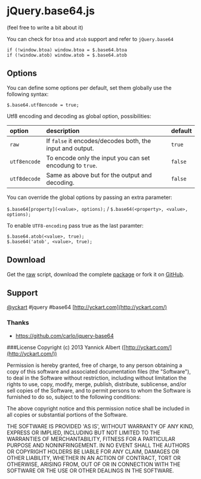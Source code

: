 # jQuery.base64.js
(feel free to write a bit about it)

You can check for `btoa` and `atob` support and refer to `jQuery.base64`

    if (!window.btoa) window.btoa = $.base64.btoa
    if (!window.atob) window.atob = $.base64.atob

## Options
You can define some options per default, set them globally use the following syntax:

`$.base64.utf8encode = true;`

Utf8 encoding and decoding as global option, possibilities:

| option | description | default |
|:--|:--|:--|
| `raw` |  If `false` it encodes/decodes both, the input and output. | `true` |
| `utf8encode` |  To encode only the input you can set encodung to `true`. | `false` |
| `utf8decode` | Same as above but for the output and decoding. | `false` |

You can override the global options by passing an extra parameter:

`$.base64[property](<value>, options);` / `$.base64(<property>, <value>, options);`

To enable `UTF8-encoding` pass true as the last paramter:

    $.base64.atob(<value>, true);
    $.base64('atob', <value>, true);

## Download
Get the [raw](https://raw.github.com/yckart/jquery.base64.js/master/jquery.base64.js) script, download the complete [package](https://github.com/yckart/jquery.base64.js/zipball/master) or fork it on [GitHub](https://github.com/yckart/jquery.base64.js/).

## Support

 [@yckart](http://twitter.com/yckart) #jquery #base64
 [http://yckart.com](http://yckart.com/)

### Thanks
- https://github.com/carlo/jquery-base64

###License
Copyright (c) 2013 Yannick Albert ([http://yckart.com/](http://yckart.com/))

Permission is hereby granted, free of charge, to any person obtaining a copy of this software and associated documentation files (the "Software"), to deal in the Software without restriction, including without limitation the rights to use, copy, modify, merge, publish, distribute, sublicense, and/or sell copies of the Software, and to permit persons to whom the Software is furnished to do so, subject to the following conditions:

The above copyright notice and this permission notice shall be included in all copies or substantial portions of the Software.

THE SOFTWARE IS PROVIDED 'AS IS', WITHOUT WARRANTY OF ANY KIND, EXPRESS OR IMPLIED, INCLUDING BUT NOT LIMITED TO THE WARRANTIES OF MERCHANTABILITY, FITNESS FOR A PARTICULAR PURPOSE AND NONINFRINGEMENT. IN NO EVENT SHALL THE AUTHORS OR COPYRIGHT HOLDERS BE LIABLE FOR ANY CLAIM, DAMAGES OR OTHER LIABILITY, WHETHER IN AN ACTION OF CONTRACT, TORT OR OTHERWISE, ARISING FROM, OUT OF OR IN CONNECTION WITH THE SOFTWARE OR THE USE OR OTHER DEALINGS IN THE SOFTWARE.